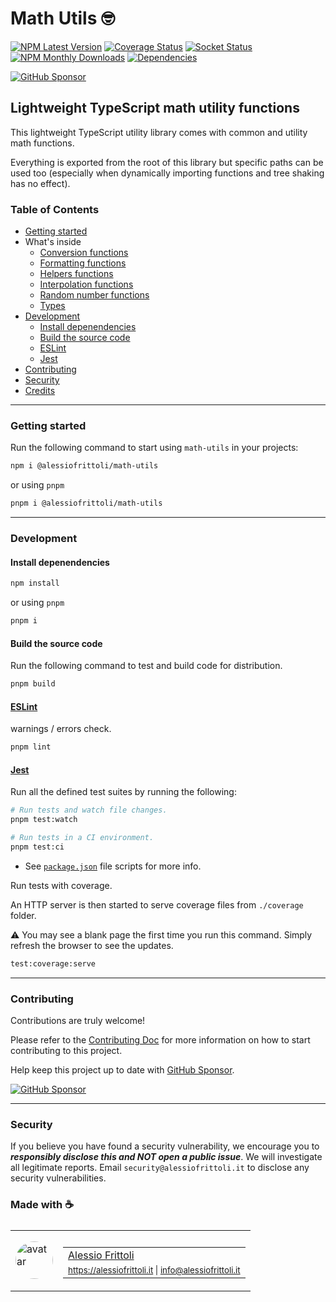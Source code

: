 # Math Utils 🤓

[![NPM Latest Version][version-badge]][npm-url] [![Coverage Status][coverage-badge]][coverage-url] [![Socket Status][socket-badge]][socket-url] [![NPM Monthly Downloads][downloads-badge]][npm-url] [![Dependencies][deps-badge]][deps-url]

[![GitHub Sponsor][sponsor-badge]][sponsor-url]

[version-badge]: https://img.shields.io/npm/v/%40alessiofrittoli%2Fmath-utils
[npm-url]: https://npmjs.org/package/%40alessiofrittoli%2Fmath-utils
[coverage-badge]: https://coveralls.io/repos/github/alessiofrittoli/math-utils/badge.svg
[coverage-url]: https://coveralls.io/github/alessiofrittoli/math-utils
[socket-badge]: https://socket.dev/api/badge/npm/package/@alessiofrittoli/math-utils
[socket-url]: https://socket.dev/npm/package/@alessiofrittoli/math-utils/overview
[downloads-badge]: https://img.shields.io/npm/dm/%40alessiofrittoli%2Fmath-utils.svg
[deps-badge]: https://img.shields.io/librariesio/release/npm/%40alessiofrittoli%2Fmath-utils
[deps-url]: https://libraries.io/npm/%40alessiofrittoli%2Fmath-utils

[sponsor-badge]: https://img.shields.io/static/v1?label=Fund%20this%20package&message=%E2%9D%A4&logo=GitHub&color=%23DB61A2
[sponsor-url]: https://github.com/sponsors/alessiofrittoli

## Lightweight TypeScript math utility functions

This lightweight TypeScript utility library comes with common and utility math functions.

Everything is exported from the root of this library but specific paths can be used too (especially when dynamically importing functions and tree shaking has no effect).

### Table of Contents

- [Getting started](#getting-started)
- What's inside
  - [Conversion functions](https://github.com/alessiofrittoli/math-utils/blob/master/docs/conversion/README.md)
  - [Formatting functions](https://github.com/alessiofrittoli/math-utils/blob/master/docs/format/README.md)
  - [Helpers functions](https://github.com/alessiofrittoli/math-utils/blob/master/docs/helpers/README.md)
  - [Interpolation functions](https://github.com/alessiofrittoli/math-utils/blob/master/docs/interpolation/README.md)
  - [Random number functions](https://github.com/alessiofrittoli/math-utils/blob/master/docs/random/README.md)
  - [Types](https://github.com/alessiofrittoli/math-utils/blob/master/docs/types/README.md)
- [Development](#development)
  - [Install depenendencies](#install-depenendencies)
  - [Build the source code](#build-the-source-code)
  - [ESLint](#eslint)
  - [Jest](#jest)
- [Contributing](#contributing)
- [Security](#security)
- [Credits](#made-with-)

---

### Getting started

Run the following command to start using `math-utils` in your projects:

```bash
npm i @alessiofrittoli/math-utils
```

or using `pnpm`

```bash
pnpm i @alessiofrittoli/math-utils
```

---

### Development

#### Install depenendencies

```bash
npm install
```

or using `pnpm`

```bash
pnpm i
```

#### Build the source code

Run the following command to test and build code for distribution.

```bash
pnpm build
```

#### [ESLint](https://www.npmjs.com/package/eslint)

warnings / errors check.

```bash
pnpm lint
```

#### [Jest](https://npmjs.com/package/jest)

Run all the defined test suites by running the following:

```bash
# Run tests and watch file changes.
pnpm test:watch

# Run tests in a CI environment.
pnpm test:ci
```

- See [`package.json`](./package.json) file scripts for more info.

Run tests with coverage.

An HTTP server is then started to serve coverage files from `./coverage` folder.

⚠️ You may see a blank page the first time you run this command. Simply refresh the browser to see the updates.

```bash
test:coverage:serve
```

---

### Contributing

Contributions are truly welcome!

Please refer to the [Contributing Doc](./CONTRIBUTING.md) for more information on how to start contributing to this project.

Help keep this project up to date with [GitHub Sponsor][sponsor-url].

[![GitHub Sponsor][sponsor-badge]][sponsor-url]

---

### Security

If you believe you have found a security vulnerability, we encourage you to **_responsibly disclose this and NOT open a public issue_**. We will investigate all legitimate reports. Email `security@alessiofrittoli.it` to disclose any security vulnerabilities.

### Made with ☕

<table style='display:flex;gap:20px;'>
  <tbody>
    <tr>
      <td>
        <img alt="avatar" src='https://avatars.githubusercontent.com/u/35973186' style='width:60px;border-radius:50%;object-fit:contain;'>
      </td>
      <td>
        <table style='display:flex;gap:2px;flex-direction:column;'>
          <tbody>
              <tr>
                <td>
                  <a href='https://github.com/alessiofrittoli' target='_blank' rel='noopener'>Alessio Frittoli</a>
                </td>
              </tr>
              <tr>
                <td>
                  <small>
                    <a href='https://alessiofrittoli.it' target='_blank' rel='noopener'>https://alessiofrittoli.it</a> |
                    <a href='mailto:info@alessiofrittoli.it' target='_blank' rel='noopener'>info@alessiofrittoli.it</a>
                  </small>
                </td>
              </tr>
          </tbody>
        </table>
      </td>
    </tr>
  </tbody>
</table>
